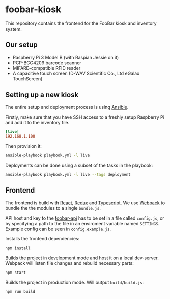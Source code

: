 # foobar-kiosk

This repository contains the frontend for the FooBar kiosk and inventory system.

## Our setup

- Raspberry Pi 3 Model B (with Raspian Jessie on it)
- PCP-BCG4209 barcode scanner
- MIFARE-compatible RFID reader
- A capacitive touch screen (D-WAV Scientific Co., Ltd eGalax TouchScreen)

## Setting up a new kiosk

The entire setup and deployment process is using [Ansible](https://www.ansible.com/).

Firstly, make sure that you have SSH access to a freshly setup Raspberry Pi
and add it to the inventory file.

```cfg
[live]
192.168.1.100
```

Then provision it:
```bash
ansible-playbook playbook.yml -l live
```

Deployments can be done using a subset of the tasks in the playbook:
```bash
ansible-playbook playbook.yml -l live --tags deployment
```

## Frontend

The frontend is build with [React](https://facebook.github.io/react/), [Redux](http://redux.js.org/) and [Typescript](https://webpack.github.io/). We use [Webpack](https://webpack.github.io/) to bundle the the modules to a single `bundle.js`.

API host and key to the [foobar-api](https://github.com/uppsaladatavetare/foobar-api) has to be set in a file called `config.js`, or by specifying a path to the file in an enviroment variable named `SETTINGS`. Example config can be seen in `config.example.js`.

Installs the frontend dependencies:
```bash
npm install
```

Builds the project in development mode and host it on a local dev-server. Webpack will listen file changes and rebuild necessary parts:
```bash
npm start
```

Builds the project in production mode. Will output `build/build.js`:
```bash
npm run build
```
